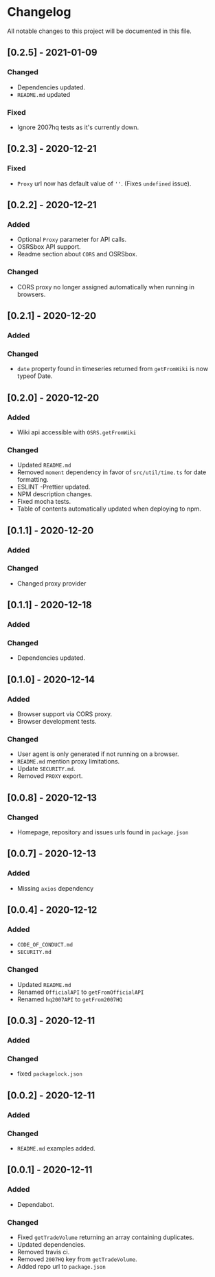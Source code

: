 # Changelog

All notable changes to this project will be documented in this file.

## [0.2.5] - 2021-01-09

### Changed

- Dependencies updated.
- `README.md` updated

### Fixed

- Ignore 2007hq tests as it's currently down.

## [0.2.3] - 2020-12-21

### Fixed

- `Proxy` url now has default value of `''`. (Fixes `undefined` issue).

## [0.2.2] - 2020-12-21

### Added

- Optional `Proxy` parameter for API calls.
- OSRSbox API support.
- Readme section about `CORS` and OSRSbox.

### Changed

- CORS proxy no longer assigned automatically when running in browsers.

## [0.2.1] - 2020-12-20

### Added

### Changed

- `date` property found in timeseries returned from `getFromWiki` is now typeof Date.

## [0.2.0] - 2020-12-20

### Added

- Wiki api accessible with `OSRS.getFromWiki`

### Changed

- Updated `README.md`
- Removed `moment` dependency in favor of `src/util/time.ts` for date formatting.
- ESLINT -Prettier updated.
- NPM description changes.
- Fixed mocha tests.
- Table of contents automatically updated when deploying to npm.

## [0.1.1] - 2020-12-20

### Added

### Changed

- Changed proxy provider

## [0.1.1] - 2020-12-18

### Added

### Changed

- Dependencies updated.

## [0.1.0] - 2020-12-14

### Added

- Browser support via CORS proxy.
- Browser development tests.

### Changed

- User agent is only generated if not running on a browser.
- `README.md` mention proxy limitations.
- Update `SECURITY.md`.
- Removed `PROXY` export.

## [0.0.8] - 2020-12-13

### Changed

- Homepage, repository and issues urls found in `package.json`

## [0.0.7] - 2020-12-13

### Added

- Missing `axios` dependency

## [0.0.4] - 2020-12-12

### Added

- `CODE_OF_CONDUCT.md`
- `SECURITY.md`

### Changed

- Updated `README.md`
- Renamed `OfficialAPI` to `getFromOfficialAPI`
- Renamed `hq2007API` to `getFrom2007HQ`

## [0.0.3] - 2020-12-11

### Added

### Changed

- fixed `packagelock.json`

## [0.0.2] - 2020-12-11

### Added

### Changed

- `README.md` examples added.

## [0.0.1] - 2020-12-11

### Added

- Dependabot.

### Changed

- Fixed `getTradeVolume` returning an array containing duplicates.
- Updated dependencies.
- Removed travis ci.
- Removed `2007HQ` key from `getTradeVolume`.
- Added repo url to `package.json`
